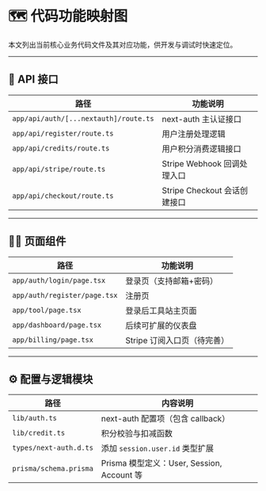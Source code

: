 # 🗺 代码功能映射图

本文列出当前核心业务代码文件及其对应功能，供开发与调试时快速定位。

---

## 🧩 API 接口

| 路径 | 功能说明 |
|------|----------|
| `app/api/auth/[...nextauth]/route.ts` | next-auth 主认证接口 |
| `app/api/register/route.ts` | 用户注册处理逻辑 |
| `app/api/credits/route.ts` | 用户积分消费逻辑接口 |
| `app/api/stripe/route.ts` | Stripe Webhook 回调处理入口 |
| `app/api/checkout/route.ts` | Stripe Checkout 会话创建接口 |

---

## 🧑‍💻 页面组件

| 路径 | 功能说明 |
|------|----------|
| `app/auth/login/page.tsx` | 登录页（支持邮箱+密码） |
| `app/auth/register/page.tsx` | 注册页 |
| `app/tool/page.tsx` | 登录后工具站主页面 |
| `app/dashboard/page.tsx` | 后续可扩展的仪表盘 |
| `app/billing/page.tsx` | Stripe 订阅入口页（待完善） |

---

## ⚙️ 配置与逻辑模块

| 路径 | 内容说明 |
|------|-----------|
| `lib/auth.ts` | next-auth 配置项（包含 callback） |
| `lib/credit.ts` | 积分校验与扣减函数 |
| `types/next-auth.d.ts` | 添加 `session.user.id` 类型扩展 |
| `prisma/schema.prisma` | Prisma 模型定义：User, Session, Account 等 |
